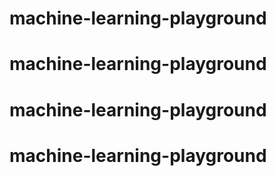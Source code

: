 # machine-learning-playground
# machine-learning-playground
# machine-learning-playground
# machine-learning-playground
